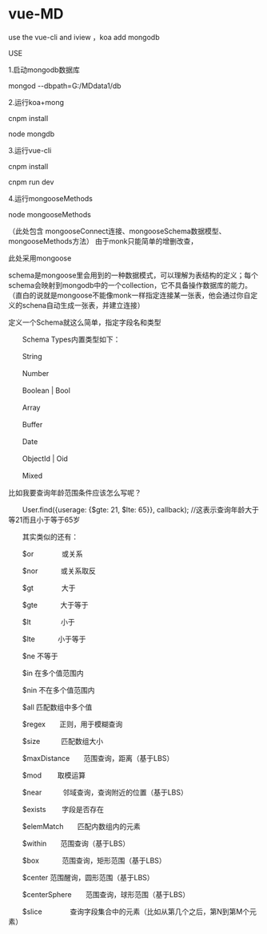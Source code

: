 # vue-MD
use the vue-cli and iview ，koa add mongodb

USE

1.启动mongodb数据库

 mongod --dbpath=G:/MDdata1/db
 
 
2.运行koa+mong

 cnpm install
 
 node mongdb
 
 
3.运行vue-cli

 cnpm install 
 
 cnpm run dev

 4.运行mongooseMethods
 
 node mongooseMethods
 
 （此处包含 mongooseConnect连接、mongooseSchema数据模型、mongooseMethods方法）
 由于monk只能简单的增删改查，
 
 此处采用mongoose
 
 schema是mongoose里会用到的一种数据模式，可以理解为表结构的定义；每个schema会映射到mongodb中的一个collection，它不具备操作数据库的能力。
 （直白的说就是mongoose不能像monk一样指定连接某一张表，他会通过你自定义的schena自动生成一张表，并建立连接）
 
 定义一个Schema就这么简单，指定字段名和类型

　　Schema Types内置类型如下：

　　String

　　Number

　　Boolean | Bool

　　Array

　　Buffer

　　Date

　　ObjectId | Oid

　　Mixed

比如我要查询年龄范围条件应该怎么写呢？

　　User.find({userage: {$gte: 21, $lte: 65}}, callback);    //这表示查询年龄大于等21而且小于等于65岁

 

　　其实类似的还有：　

　　$or　　　　或关系

　　$nor　　　 或关系取反

　　$gt　　　　大于

　　$gte　　　 大于等于

　　$lt　　　　 小于

　　$lte　　　  小于等于

　　$ne            不等于

　　$in             在多个值范围内

　　$nin           不在多个值范围内

　　$all            匹配数组中多个值

　　$regex　　正则，用于模糊查询

　　$size　　　匹配数组大小

　　$maxDistance　　范围查询，距离（基于LBS）

　　$mod　　   取模运算

　　$near　　　邻域查询，查询附近的位置（基于LBS）

　　$exists　　  字段是否存在

　　$elemMatch　　匹配内数组内的元素

　　$within　　范围查询（基于LBS）

　　$box　　　 范围查询，矩形范围（基于LBS）

　　$center       范围醒询，圆形范围（基于LBS）

　　$centerSphere　　范围查询，球形范围（基于LBS）

　　$slice　　　　查询字段集合中的元素（比如从第几个之后，第N到第M个元素）
